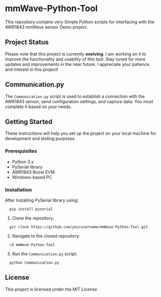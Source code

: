 # mmWave-Python-Tool
This repository contains very Simple Python scripts for interfacing with the AWR1843 mmWave sensor Demo project.

## Project Status

Please note that this project is currently **evolving**. I am working on it to improve the functionality and usability of this tool. 
Stay tuned for more updates and improvements in the near future. I appreciate your patience and interest in this project!

## Communication.py

The `Communication.py` script is used to establish a connection with the AWR1843 sensor, send configuration settings, and capture data.
You must complete it based on your needs.

## Getting Started

These instructions will help you set up the project on your local machine for development and testing purposes.

### Prerequisites

- Python 3.x
- PySerial library
- AWR1843 Boost EVM
- Windows-based PC

### Installation

After Installing PySerial library using:
```
  pip install pyserial
```
1. Clone the repository:
```
  git clone https://github.com/yourusername/mmWave-Python-Tool.git
```
2. Navigate to the cloned repository:
```
  cd mmWave-Python-Tool
```
3. Run the `Communication.py` script:
```
  python Communication.py
```

## License

This project is licensed under the MIT License
